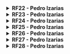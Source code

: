 <details>
  <summary><b> RF22 - Pedro Izarias  </b></summary>

#### Versões do Requisito
A tabela abaixo mostra as versões do requisito RF22.

**Tabela 90:** Versão do requisito RF22.

| Versão | Rastreabilidade |
| ------ | --------------- |
| Versão 1 | [RF22](Elicitacao/ResquisitosCorrigidos.md) |

**Autor:** [Pedro Izarias](https://github.com/Izarias)

#### Estrutura de Desenvolvimento do Requisito
A tabela abaixo mostra a estrutura do requisito RF22.

**Tabela 91:** Estrutura do requisito RF22.

| Características | Explicação | Rastreabilidade |
| --------------- | ---------- | --------------- |
| Nome do Requisito | Usuário empresa pode atualizar dados dos funcionários | [RF22](Elicitacao/ResquisitosCorrigidos.md) |
| Alocação no App | Na região de gerenciamento de funcionários | [Diagrama de Caso de Uso](ignore/IgnoreDiagramaCasoUso.md) |
| Resolução de requisitos em conflito | Este requisito não conflita com outros requisitos, mas necessita de uma base de dados atualizada e precisa. | - |
| Verificação | Verificar se a funcionalidade permite a atualização correta dos dados dos funcionários ou realizar testes com dados reais. | - |
| Correção de Defeitos | Através de relatórios e de feedbacks de usuários. | - |
| Análise de impacto na evolução | Baixo impacto: Afeta principalmente a interface de usuário e a atualização de dados de funcionários. | - |

**Autor:** [Pedro Izarias](https://github.com/Izarias)

#### Artefatos Gerados Pelos Requisitos Funcionais
A tabela abaixo mostra os artefatos gerados pelo requisito RF22.

**Tabela 92:** Artefatos Gerados pelo requisito RF22.

| Artefato | Identificador | Rastreabilidade |
| -------- | ------------- | --------------- |
| Cenário | <li> [Visualizar aba "Emprego"](modelagem/cenarios.md) <br> <li> [Atualização dos Contratos de Trabalho](modelagem/cenarios.md) | [Cenários](modelagem/cenarios.md) |
| Léxico | **Verbo:** <br> <li> Atualizar dados pessoais <br> <br> **Objeto:** <br> <li> Perfil do Trabalhador  <br>  | [Léxicos](modelagem/lexico.md) |
| Casos de Uso | <li> [UC03 - Trabalhador acessa detalhes dos contratos de trabalho](modelagem/casoDeUso.md) <br> <li> [UC10 - Verificar dados relacionados ao FGTS e INSS](modelagem/casoDeUso.md) | [Casos de Uso](modelagem/casoDeUso.md) |
| Especificação Suplementar | **Para a implementação:** <br> <li> RI01 - Integração com eSocial <br> <li> RI03 - Permitir integração com vários outros softwares <br> <br> **Para a confiabilidade:** <br> <li> CON02 - O sistema deve possuir as informações atualizadas e condizentes com a realidade. <br> <li> CON03 - O sistema deve manter íntegra as informações sobre o usuário e seus contratos de trabalho. | [Especificação Suplementar](modelagem/especSuplementar.md) |
| História de Usuário | [HI22 - Atualizar dados do funcionário](modelagemAgil/historiaUsuario.md) | [História de Usuário](modelagemAgil/historiaUsuario.md) |
| Backlog | <li> [Tema: TM02 - Contratos de Trabalho e Benefícios](modelagemAgil/backlog.md) <br> <li> [Épico: EP03 – Contratos](modelagemAgil/backlog.md) <br> <li> [História: HI22 - Como usuário, eu quero atualizar os dados dos funcionários para manter as informações atualizadas.](modelagemAgil/backlog.md) | [Backlog](modelagemAgil/backlog.md) |

**Autor:** [Pedro Izarias](https://github.com/Izarias)

#### Elos
A tabela abaixo mostra os elos do requisito RF22.

**Tabela 93:** Elos do requisito RF22.

| Tipo de Elo | Categoria | Elementos Rastreáveis | Descrição do ELO | Requisitos Relacionados |
| ----------- | --------- | --------------------- | ---------------- | ----------------------- |
| Recurso | Desenvolvimento | <li> Módulo de Atualização de Dados <br> <li> Base de Dados de Funcionários <br> <li> Componentes de Interface para Atualização de Dados | O Módulo de Atualização de Dados utiliza a Base de Dados de Funcionários e os Componentes de Interface para permitir a atualização dos dados dos funcionários. | **Os requisitos que fornecem os recursos necessários são:** <br> <br> Requisitos Funcionais: <br> <li> RF04: Usuário pode atualizar suas informações pessoais <br> <li> RF06: Usuário trabalhador pode atualizar contratos de trabalho <br> <li> RF14: Usuário trabalhador pode atualizar(declarar) currículo <br> <li> RF25: Usuário empresa pode gerenciar contratos de trabalho (adicionar novos, atualizar já existentes e encerrar contratos) <br> <br> Requisitos não funcionais: <br> <li> RNF05: Todos os textos do sistema devem seguir os padrões tipográficos e de siglas, abreviações e erros conforme as normas. <br> <li> RNF18: O sistema deve listar contratos de trabalho com todos os detalhes relevantes, atualizados em tempo real. <br> <li> RNF20: O sistema deve ser totalmente integrado com o eSocial, com uma taxa de sincronização de dados de 99%. |

**Autor:** [Pedro Izarias](https://github.com/Izarias)

</details>

<details>
  <summary><b> RF23 - Pedro Izarias  </b></summary>
A tabela abaixo mostra as versões do requisito RF23.

**Tabela 94:** Versão do requisito RF23.
  
#### Versões do Requisito

| Versão                              | Rastreabilidade                                  |
| ----------------------------------- | ------------------------------------------------ |
| Versão 1                            | [RF23](Elicitacao/ResquisitosCorrigidos.md)      |

- **Autor:** [Pedro Izarias](https://github.com/Izarias)

#### Estrutura de Desenvolvimento do Requisito
A tabela abaixo mostra a estrutura do requisito RF23.

**Tabela 95:** Estrutura do requisito RF23.

| Características                     | Explicação                                                                                  | Rastreabilidade                                      |
| ----------------------------------- | ------------------------------------------------------------------------------------------- | --------------------------------------------------- |
| Nome do Requisito                   | Usuário pode gerenciar suas notificações por meio do aplicativo                             | [RF23](Elicitacao/ResquisitosCorrigidos.md)         |
| Alocação no App                     | Na área de configurações de perfil do usuário e dentro de cada seção de notificações específicas | [Diagrama de Caso de Uso](ignore/IgnoreDiagramaCasoUso.md) |
| Resolução de requisitos em conflito | Este requisito não conflita com outros requisitos, mas depende da funcionalidade de envio e recebimento de notificações. | -                                                   |
| Verificação                         | Verificar se o usuário pode configurar suas preferências de notificação e se as notificações são entregues corretamente. | Será realizada pelo grupo em breve                   |
| Correção de Defeitos                | Através de relatórios de feedbacks dos usuários.                                       | Não foi necessário corrigir falhas para esse requisito no decorrer do desenvolvimento. |
| Análise de impacto na evolução      | Baixo impacto: Afeta principalmente a interface de usuário e a funcionalidade de notificação. | -                                                   |

#### Artefatos Gerados Pelos Requisitos Funcionais
A tabela abaixo mostra os artefatos gerados pelo requisito RF23.

**Tabela 96:** Artefatos Gerados pelo requisito RF23.

| Artefato                            | Identificador                                           | Rastreabilidade                               |
| ----------------------------------- | ------------------------------------------------------- | --------------------------------------------- |
| Cenário                             | - Não foi possível identificar um cenário específico para este requisito.                   | -                                             |
| Léxico                              | - Verbo: Consultar Vínculos Empregatícios <br> - Objeto: Contrato de Trabalho <br>- Vínculo Empregatício | [Léxicos](modelagem/lexico.md)                |
| Casos de Uso                        | - [UC05 - Configurar preferências de notificação](modelagem/casoDeUso.md)                   | [Casos de Uso](modelagem/casoDeUso.md)        |
| Especificação Suplementar           | - Para a implementação: [RI05 - Integração com serviço de notificações push](modelagem/especSuplementar.md) <br> - Para a confiabilidade: [CON05 - O sistema deve garantir a entrega de notificações em tempo real](modelagem/especSuplementar.md) | [Especificação Suplementar](modelagem/especSuplementar.md) |
| História de Usuário                 | [HI23 - Gerenciar notificações pelo aplicativo](modelagemAgil/historiaUsuario.md)           | [História de Usuário](modelagemAgil/historiaUsuario.md) |

#### Os Elos
A tabela abaixo mostra os elos do requisito RF23.

**Tabela 97:** Elos do requisito RF23.

| Tipo de Elo | Categoria         | Elementos Rastreáveis                                    | Descrição do ELO| Requisitos Relacionados | 
| ----------- | ----------------- | -------------------------------------------------------- | --------------- | ----------------------- |
| Recurso     | Desenvolvimento   | - Módulo de gerenciamento de notificações <br> - Serviço de envio de notificações push <br> - Interface de usuário para configuração de preferências de notificação | O módulo de gerenciamento de notificações junto com o serviço de envio de notificações e a interface de usuário para configuração de preferências **são recursos** para o requisito de gerenciar notificações. | RF12: Usuário pode configurar suas preferências de notificação <br> RF18: Sistema deve garantir a entrega de notificações em tempo real |

</details>

<details>
  <summary><b> RF24 - Pedro Izarias  </b></summary>
A tabela abaixo mostra as versões do requisito RF24.

**Tabela 98:** Versão do requisito RF24.

#### Versões do Requisito

| Versão                              | Rastreabilidade                                  |
| ----------------------------------- | ------------------------------------------------ |
| Versão 1                            | [RF24](Elicitacao/ResquisitosCorrigidos.md)      |

- **Autor:** [Pedro Izarias](https://github.com/Izarias)

#### Estrutura de Desenvolvimento do Requisito
A tabela abaixo mostra a estrutura do requisito RF24.

**Tabela 99:** Estrutura do requisito RF24.

| Características                     | Explicação                                                                                  | Rastreabilidade                                      |
| ----------------------------------- | ------------------------------------------------------------------------------------------- | --------------------------------------------------- |
| Nome do Requisito                   | Usuário pode enviar feedbacks sobre a aplicação                                             | [RF24](Elicitacao/ResquisitosCorrigidos.md)         |
| Alocação no App                     | Na área de configurações de perfil do usuário e dentro de cada seção de feedback específica | [Diagrama de Caso de Uso](ignore/IgnoreDiagramaCasoUso.md) |
| Resolução de requisitos em conflito | Este requisito não conflita com outros requisitos, mas depende da funcionalidade de envio e recebimento de feedbacks. | -                                                   |
| Verificação                         | Verificar se o usuário pode acessar a função de enviar feedbacks e se esses feedbacks são recebidos e processados corretamente. | Será realizada pelo grupo em breve                   |
| Correção de Defeitos                | Através de relatórios de feedbacks dos usuários.                                       | Não foi necessário corrigir falhas para esse requisito no decorrer do desenvolvimento. |
| Análise de impacto na evolução      | Baixo impacto: Afeta principalmente a interface de usuário e a funcionalidade de feedback. | -                                                   |

#### Artefatos Gerados Pelos Requisitos Funcionais
A tabela abaixo mostra os artefatos gerados pelo requisito RF24.

**Tabela 100:** Artefatos Gerados pelo requisito RF24.

| Artefato                            | Identificador                                           | Rastreabilidade                               |
| ----------------------------------- | ------------------------------------------------------- | --------------------------------------------- |
| Cenário                             | - Não foi possível identificar um cenário específico para este requisito.                   | -                                             |
| Léxico                              | - Verbo: [Enviar Feedbacks](modelagem/lexico.md) <br> - Objeto: [Feedback](modelagem/lexico.md) | [Léxicos](modelagem/lexico.md)                |
| Casos de Uso                        | - [UC06 - Enviar feedback sobre a aplicação](modelagem/casoDeUso.md)                      | [Casos de Uso](modelagem/casoDeUso.md)        |
| Especificação Suplementar           | - Para a implementação: [RI06 - Integração com sistema de gerenciamento de feedbacks](modelagem/especSuplementar.md) <br> - Para a confiabilidade: [CON06 - O sistema deve processar feedbacks de forma eficiente](modelagem/especSuplementar.md) | [Especificação Suplementar](modelagem/especSuplementar.md) |
| História de Usuário                 | [HI24 - Enviar feedback sobre a aplicação](modelagemAgil/historiaUsuario.md)               | [História de Usuário](modelagemAgil/historiaUsuario.md) |

#### Os Elos
A tabela abaixo mostra os elos do requisito RF24.

**Tabela 101:** Elos do requisito RF24.

| Tipo de Elo | Categoria         | Elementos Rastreáveis                                    | Descrição do ELO| Requisitos Relacionados | 
| ----------- | ----------------- | -------------------------------------------------------- | --------------- | ----------------------- |
| Recurso     | Desenvolvimento   | - Módulo de envio de feedbacks <br> - Serviço de recebimento e processamento de feedbacks | O módulo de envio de feedbacks junto com o serviço de recebimento e processamento **são recursos** para o requisito de enviar feedbacks sobre a aplicação. | RF13: Usuário pode enviar feedbacks sobre funcionalidades <br> RF19: Sistema deve processar feedbacks de forma eficiente |

</details>

<details>
  <summary><b> RF25 - Pedro Izarias  </b></summary>
A tabela abaixo mostra as versões do requisito RF25.

**Tabela 102:** Versão do requisito RF25.

#### Versões do Requisito

| Versão                              | Rastreabilidade                                  |
| ----------------------------------- | ------------------------------------------------ |
| Versão 1                            | [RF25](Elicitacao/ResquisitosCorrigidos.md)      |

- **Autor:** [Pedro Izarias](https://github.com/Izarias)

#### Estrutura de Desenvolvimento do Requisito
A tabela abaixo mostra a estrutura do requisito RF25.

**Tabela 103:** Estrutura do requisito RF25.

| Características                     | Explicação                                                                                  | Rastreabilidade                                      |
| ----------------------------------- | ------------------------------------------------------------------------------------------- | --------------------------------------------------- |
| Nome do Requisito                   | Usuário empresa pode gerenciar contratos de trabalho (adicionar novos, atualizar já existentes e encerrar contratos) | [RF25](Elicitacao/ResquisitosCorrigidos.md)         |
| Alocação no App                     | Na área de gestão de recursos humanos e na seção de administração de contratos de trabalho | [Diagrama de Caso de Uso](ignore/IgnoreDiagramaCasoUso.md) |
| Resolução de requisitos em conflito | Este requisito não conflita diretamente com outros requisitos, mas requer integração com funcionalidades de gerenciamento de dados e segurança. | -                                                   |
| Verificação                         | Verificar se a funcionalidade permite adicionar, atualizar e encerrar contratos de trabalho de forma eficiente e segura. | Será realizada pelo grupo em breve                   |
| Correção de Defeitos                | Através de relatórios de erros e feedbacks dos usuários.                                       | Não foi necessário corrigir falhas para esse requisito no decorrer do desenvolvimento. |
| Análise de impacto na evolução      | Médio impacto: Afeta diretamente a gestão de recursos humanos e a administração de contratos de trabalho na empresa. | -                                                   |

#### Artefatos Gerados Pelos Requisitos Funcionais
A tabela abaixo mostra os artefatos gerados pelo requisito RF25.

**Tabela 104:** Artefatos Gerados pelo requisito RF25.

| Artefato                            | Identificador                                           | Rastreabilidade                               |
| ----------------------------------- | ------------------------------------------------------- | --------------------------------------------- |
| Cenário                             | - Não foi possível identificar um cenário específico para este requisito.                   | -                                             |
| Léxico                              | - Verbo: [Gerenciar Contratos de Trabalho](modelagem/lexico.md) <br> - Objeto: [Contrato de Trabalho](modelagem/lexico.md) | [Léxicos](modelagem/lexico.md)                |
| Casos de Uso                        | - [UC12 - Gerenciar contratos de trabalho](modelagem/casoDeUso.md)                      | [Casos de Uso](modelagem/casoDeUso.md)        |
| Especificação Suplementar           | - Para a implementação: [RI12 - Integração com sistema de gestão de contratos](modelagem/especSuplementar.md) <br> - Para a confiabilidade: [CON09 - O sistema deve garantir a integridade dos dados de contratos](modelagem/especSuplementar.md) | [Especificação Suplementar](modelagem/especSuplementar.md) |
| História de Usuário                 | [HI25 - Gerenciar contratos de trabalho na empresa](modelagemAgil/historiaUsuario.md)               | [História de Usuário](modelagemAgil/historiaUsuario.md) |

#### Os Elos
A tabela abaixo mostra os elos do requisito RF25.

**Tabela 105:** Elos do requisito RF25.

| Tipo de Elo | Categoria         | Elementos Rastreáveis                                    | Descrição do ELO| Requisitos Relacionados | 
| ----------- | ----------------- | -------------------------------------------------------- | --------------- | ----------------------- |
| Recurso     | Desenvolvimento   | - Módulo de gestão de contratos <br> - Banco de Dados para Armazenamento de Contratos | O módulo de gestão de contratos junto com o banco de dados para armazenar os contratos **são recursos** para o requisito de gerenciar contratos de trabalho na empresa. | RF13: Usuário pode gerenciar contratos de trabalho <br> RF22: Usuário empresa pode atualizar dados dos funcionários |

</details>

<details>
  <summary><b> RF26 - Pedro Izarias  </b></summary>
A tabela abaixo mostra as versões do requisito RF26.

**Tabela 106:** Versão do requisito RF26.

#### Versões do Requisito

| Versão                              | Rastreabilidade                                  |
| ----------------------------------- | ------------------------------------------------ |
| Versão 1                            | [RF26](Elicitacao/ResquisitosCorrigidos.md)      |

- **Autor:** [Pedro Izarias](https://github.com/Izarias)

#### Estrutura de Desenvolvimento do Requisito
A tabela abaixo mostra a estrutura do requisito RF26.

**Tabela 107:** Estrutura do requisito RF26.

| Características                     | Explicação                                                                                  | Rastreabilidade                                      |
| ----------------------------------- | ------------------------------------------------------------------------------------------- | --------------------------------------------------- |
| Nome do Requisito                   | Usuário empresa pode gerenciar benefícios trabalhistas (adicionar novos, atualizar já existentes e encerrar benefícios) | [RF26](Elicitacao/ResquisitosCorrigidos.md)         |
| Alocação no App                     | Na área de gestão de recursos humanos e na seção de administração de benefícios trabalhistas | [Diagrama de Caso de Uso](ignore/IgnoreDiagramaCasoUso.md) |
| Resolução de requisitos em conflito | Este requisito não conflita diretamente com outros requisitos, mas requer integração com funcionalidades de gerenciamento de dados e segurança. | -                                                   |
| Verificação                         | Verificar se a funcionalidade permite adicionar, atualizar e encerrar benefícios trabalhistas de forma eficiente e segura. | Será realizada pelo grupo em breve                   |
| Correção de Defeitos                | Através de relatórios de erros e feedbacks dos usuários.                                       | Não foi necessário corrigir falhas para esse requisito no decorrer do desenvolvimento. |
| Análise de impacto na evolução      | Médio impacto: Afeta diretamente a gestão de recursos humanos e a administração de benefícios trabalhistas na empresa. | -                                                   |

#### Artefatos Gerados Pelos Requisitos Funcionais
A tabela abaixo mostra os artefatos gerados pelo requisito RF26.

**Tabela 108:** Artefatos Gerados pelo requisito RF26.

| Artefato                            | Identificador                                           | Rastreabilidade                               |
| ----------------------------------- | ------------------------------------------------------- | --------------------------------------------- |
| Cenário                             | - Não foi possível identificar um cenário específico para este requisito.                   | -                                             |
| Léxico                              | - Verbo: [Gerenciar Benefícios Trabalhistas](modelagem/lexico.md) <br> - Objeto: [Benefício Trabalhista](modelagem/lexico.md) | [Léxicos](modelagem/lexico.md)                |
| Casos de Uso                        | - [UC13 - Gerenciar benefícios trabalhistas](modelagem/casoDeUso.md)                      | [Casos de Uso](modelagem/casoDeUso.md)        |
| Especificação Suplementar           | - Para a implementação: [RI13 - Integração com sistema de gestão de benefícios](modelagem/especSuplementar.md) <br> - Para a confiabilidade: [CON10 - O sistema deve garantir a integridade dos dados de benefícios](modelagem/especSuplementar.md) | [Especificação Suplementar](modelagem/especSuplementar.md) |
| História de Usuário                 | [HI26 - Gerenciar benefícios trabalhistas na empresa](modelagemAgil/historiaUsuario.md)               | [História de Usuário](modelagemAgil/historiaUsuario.md) |

#### Os Elos
A tabela abaixo mostra os elos do requisito RF26.

**Tabela 109:** Elos do requisito RF26.

| Tipo de Elo | Categoria         | Elementos Rastreáveis                                    | Descrição do ELO| Requisitos Relacionados | 
| ----------- | ----------------- | -------------------------------------------------------- | --------------- | ----------------------- |
| Recurso     | Desenvolvimento   | - Módulo de gestão de benefícios <br> - Banco de Dados para Armazenamento de Benefícios | O módulo de gestão de benefícios junto com o banco de dados para armazenar os benefícios **são recursos** para o requisito de gerenciar benefícios trabalhistas na empresa. | RF27: Usuário empresa pode gerenciar benefícios trabalhistas <br> RF22: Usuário empresa pode atualizar dados dos funcionários |

</details>

<details>
  <summary><b> RF27 - Pedro Izarias  </b></summary>
A tabela abaixo mostra as versões do requisito RF27.

**Tabela 110:** Versão do requisito RF27.

#### Versões do Requisito

| Versão                              | Rastreabilidade                                  |
| ----------------------------------- | ------------------------------------------------ |
| Versão 1                            | [RF27](Elicitacao/ResquisitosCorrigidos.md)      |

- **Autor:** [Pedro Izarias](https://github.com/Izarias)

#### Estrutura de Desenvolvimento do Requisito
A tabela abaixo mostra a estrutura do requisito RF27.

**Tabela 111:** Estrutura do requisito RF27.

| Características                     | Explicação                                                                                  | Rastreabilidade                                      |
| ----------------------------------- | ------------------------------------------------------------------------------------------- | --------------------------------------------------- |
| Nome do Requisito                   | Usuário empresa pode gerenciar benefícios trabalhistas (adicionar novos, atualizar já existentes e encerrar benefícios) | [RF27](Elicitacao/ResquisitosCorrigidos.md)         |
| Alocação no App                     | Na área de gestão de recursos humanos e na seção de administração de benefícios trabalhistas | [Diagrama de Caso de Uso](ignore/IgnoreDiagramaCasoUso.md) |
| Resolução de requisitos em conflito | Este requisito não conflita diretamente com outros requisitos, mas requer integração com funcionalidades de gerenciamento de dados e segurança. | -                                                   |
| Verificação                         | Verificar se a funcionalidade permite adicionar, atualizar e encerrar benefícios trabalhistas de forma eficiente e segura. | Será realizada pelo grupo em breve                   |
| Correção de Defeitos                | Através de relatórios de erros e feedbacks dos usuários.                                       | Não foi necessário corrigir falhas para esse requisito no decorrer do desenvolvimento. |
| Análise de impacto na evolução      | Médio impacto: Afeta diretamente a gestão de recursos humanos e a administração de benefícios trabalhistas na empresa. | -                                                   |

#### Artefatos Gerados Pelos Requisitos Funcionais
A tabela abaixo mostra os artefatos gerados pelo requisito RF27.

**Tabela 112:** Artefatos Gerados pelo requisito RF27.

| Artefato                            | Identificador                                           | Rastreabilidade                               |
| ----------------------------------- | ------------------------------------------------------- | --------------------------------------------- |
| Cenário                             | - Não foi possível identificar um cenário específico para este requisito.                   | -                                             |
| Léxico                              | - Verbo: [Gerenciar Benefícios Trabalhistas](modelagem/lexico.md) <br> - Objeto: [Benefício Trabalhista](modelagem/lexico.md) | [Léxicos](modelagem/lexico.md)                |
| Casos de Uso                        | - [UC13 - Gerenciar benefícios trabalhistas](modelagem/casoDeUso.md)                      | [Casos de Uso](modelagem/casoDeUso.md)        |
| Especificação Suplementar           | - Para a implementação: [RI13 - Integração com sistema de gestão de benefícios](modelagem/especSuplementar.md) <br> - Para a confiabilidade: [CON10 - O sistema deve garantir a integridade dos dados de benefícios](modelagem/especSuplementar.md) | [Especificação Suplementar](modelagem/especSuplementar.md) |
| História de Usuário                 | [HI27 - Gerenciar benefícios trabalhistas na empresa](modelagemAgil/historiaUsuario.md)               | [História de Usuário](modelagemAgil/historiaUsuario.md) |

#### Os Elos
A tabela abaixo mostra os elos do requisito RF27.

**Tabela 113:** Elos do requisito RF27.

| Tipo de Elo | Categoria         | Elementos Rastreáveis                                    | Descrição do ELO| Requisitos Relacionados | 
| ----------- | ----------------- | -------------------------------------------------------- | --------------- | ----------------------- |
| Recurso     | Desenvolvimento   | - Módulo de gestão de benefícios <br> - Banco de Dados para Armazenamento de Benefícios | O módulo de gestão de benefícios junto com o banco de dados para armazenar os benefícios **são recursos** para o requisito de gerenciar benefícios trabalhistas na empresa. | RF26: Usuário empresa pode gerenciar benefícios trabalhistas <br> RF22: Usuário empresa pode atualizar dados dos funcionários |

</details>

<details>
  <summary><b> RF28 - Pedro Izarias  </b></summary>
A tabela abaixo mostra as versões do requisito RF28.

**Tabela 114:** Versão do requisito RF28.

#### Versões do Requisito

| Versão                              | Rastreabilidade                                  |
| ----------------------------------- | ------------------------------------------------ |
| Versão 1                            | [RF28](Elicitacao/ResquisitosCorrigidos.md)      |


- **Autor:** [Pedro Izarias](https://github.com/Izarias)

#### Estrutura de Desenvolvimento do Requisito
A tabela abaixo mostra a estrutura do requisito RF28.

**Tabela 115:** Estrutura do requisito RF28.

| Características                     | Explicação                                                                                  | Rastreabilidade                                      |
| ----------------------------------- | ------------------------------------------------------------------------------------------- | --------------------------------------------------- |
| Nome do Requisito                   | Usuário empresa pode gerenciar dados pessoais e contratuais de funcionários                 | [RF28](Elicitacao/ResquisitosCorrigidos.md)         |
| Alocação no App                     | Na área de gestão de recursos humanos e na seção de administração de dados dos funcionários  | [Diagrama de Caso de Uso](ignore/IgnoreDiagramaCasoUso.md) |
| Resolução de requisitos em conflito | Este requisito não conflita diretamente com outros requisitos, mas requer integração com funcionalidades de gerenciamento de dados e segurança. | -                                                   |
| Verificação                         | Verificar se a funcionalidade permite acesso, atualização e gerenciamento eficiente dos dados pessoais e contratuais dos funcionários. | Será realizada pelo grupo em breve                   |
| Correção de Defeitos                | Através de relatórios de erros e feedbacks dos usuários.                                       | Não foi necessário corrigir falhas para esse requisito no decorrer do desenvolvimento. |
| Análise de impacto na evolução      | Médio impacto: Afeta diretamente a gestão de recursos humanos e a administração de dados dos funcionários na empresa. | -                                                   |

#### Artefatos Gerados Pelos Requisitos Funcionais
A tabela abaixo mostra os artefatos gerados pelo requisito RF28.

**Tabela 116:** Artefatos Gerados pelo requisito RF28.

| Artefato                            | Identificador                                           | Rastreabilidade                               |
| ----------------------------------- | ------------------------------------------------------- | --------------------------------------------- |
| Cenário                             | - Não foi possível identificar um cenário específico para este requisito.                   | -                                             |
| Léxico                              | - Verbo: [Gerenciar Dados Pessoais e Contratuais](modelagem/lexico.md) <br> - Objeto: [Dados Pessoais e Contratuais](modelagem/lexico.md) | [Léxicos](modelagem/lexico.md)                |
| Casos de Uso                        | - [UC14 - Gerenciar dados pessoais e contratuais de funcionários](modelagem/casoDeUso.md)  | [Casos de Uso](modelagem/casoDeUso.md)        |
| Especificação Suplementar           | - Para a implementação: [RI14 - Integração com sistema de gestão de dados](modelagem/especSuplementar.md) <br> - Para a confiabilidade: [CON11 - O sistema deve garantir a segurança e privacidade dos dados dos funcionários](modelagem/especSuplementar.md) | [Especificação Suplementar](modelagem/especSuplementar.md) |
| História de Usuário                 | [HI28 - Gerenciar dados pessoais e contratuais de funcionários na empresa](modelagemAgil/historiaUsuario.md)               | [História de Usuário](modelagemAgil/historiaUsuario.md) |

#### Os Elos
A tabela abaixo mostra os elos do requisito RF28.

**Tabela 117:** Elos do requisito RF28.

| Tipo de Elo | Categoria         | Elementos Rastreáveis                                    | Descrição do ELO| Requisitos Relacionados | 
| ----------- | ----------------- | -------------------------------------------------------- | --------------- | ----------------------- |
| Recurso     | Desenvolvimento   | - Módulo de gestão de dados pessoais e contratuais <br> - Banco de Dados para Armazenamento de Dados dos Funcionários | O módulo de gestão de dados pessoais e contratuais junto com o banco de dados para armazenar esses dados **são recursos** para o requisito de gerenciar dados pessoais e contratuais de funcionários na empresa. | RF27: Usuário empresa pode gerenciar benefícios trabalhistas <br> RF22: Usuário empresa pode atualizar dados dos funcionários |

</details>
